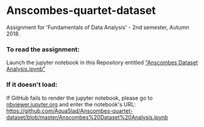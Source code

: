 # Anscombes-quartet-dataset
Assignment for 'Fundamentals of Data Analysis' - 2nd semester, Autumn 2018.

### To read the assignment: 
Launch the jupyter notebook in this Repository entitled ["Anscombes Dataset Analysis.ipynb"](https://github.com/Aqua5lad/Anscombes-quartet-dataset/blob/master/Anscombes%20Dataset%20Analysis.ipynb)
### If it doesn't load:
If GitHub fails to render the jupyter notebook, please go to [nbviewer.jupyter.org](https://nbviewer.jupyter.org/) and enter the notebook's URL: https://github.com/Aqua5lad/Anscombes-quartet-dataset/blob/master/Anscombes%20Dataset%20Analysis.ipynb




